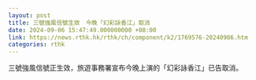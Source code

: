 ```yaml
---
layout: post
title: 三號強風信號生效　今晚「幻彩詠香江」取消
date: 2024-09-06 15:47:49.000000000 +08:00
link: https://news.rthk.hk/rthk/ch/component/k2/1769576-20240906.htm
categories: rthk
---
```


三號強風信號正生效，旅遊事務署宣布今晚上演的「幻彩詠香江」已告取消。
